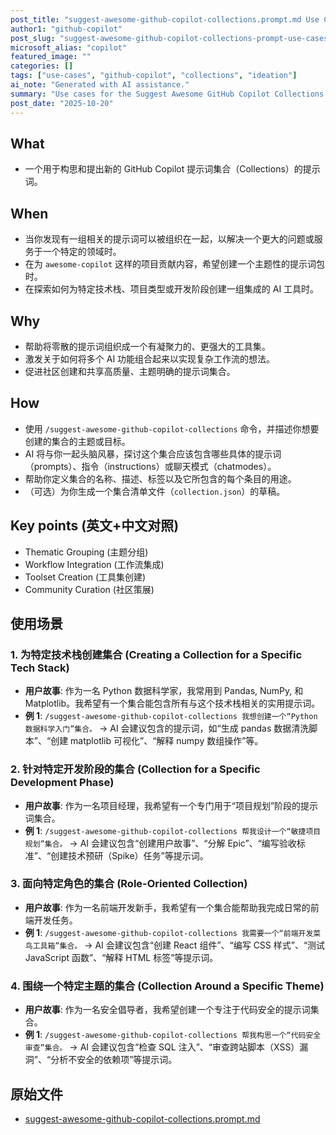 ```yaml
---
post_title: "suggest-awesome-github-copilot-collections.prompt.md Use Cases"
author1: "github-copilot"
post_slug: "suggest-awesome-github-copilot-collections-prompt-use-cases"
microsoft_alias: "copilot"
featured_image: ""
categories: []
tags: ["use-cases", "github-copilot", "collections", "ideation"]
ai_note: "Generated with AI assistance."
summary: "Use cases for the Suggest Awesome GitHub Copilot Collections prompt."
post_date: "2025-10-20"
---
```


<!-- markdownlint-disable MD041 -->

## What

- 一个用于构思和提出新的 GitHub Copilot 提示词集合（Collections）的提示词。

## When

- 当你发现有一组相关的提示词可以被组织在一起，以解决一个更大的问题或服务于一个特定的领域时。
- 在为 `awesome-copilot` 这样的项目贡献内容，希望创建一个主题性的提示词包时。
- 在探索如何为特定技术栈、项目类型或开发阶段创建一组集成的 AI 工具时。

## Why

- 帮助将零散的提示词组织成一个有凝聚力的、更强大的工具集。
- 激发关于如何将多个 AI 功能组合起来以实现复杂工作流的想法。
- 促进社区创建和共享高质量、主题明确的提示词集合。

## How

- 使用 `/suggest-awesome-github-copilot-collections` 命令，并描述你想要创建的集合的主题或目标。
- AI 将与你一起头脑风暴，探讨这个集合应该包含哪些具体的提示词（prompts）、指令（instructions）或聊天模式（chatmodes）。
- 帮助你定义集合的名称、描述、标签以及它所包含的每个条目的用途。
- （可选）为你生成一个集合清单文件（`collection.json`）的草稿。

## Key points (英文+中文对照)

- Thematic Grouping (主题分组)
- Workflow Integration (工作流集成)
- Toolset Creation (工具集创建)
- Community Curation (社区策展)

## 使用场景

### 1. 为特定技术栈创建集合 (Creating a Collection for a Specific Tech Stack)

- **用户故事**: 作为一名 Python 数据科学家，我常用到 Pandas, NumPy, 和 Matplotlib。我希望有一个集合能包含所有与这个技术栈相关的实用提示词。
- **例 1**: `/suggest-awesome-github-copilot-collections 我想创建一个“Python 数据科学入门”集合。` -> AI 会建议包含的提示词，如“生成 pandas 数据清洗脚本”、“创建 matplotlib 可视化”、“解释 numpy 数组操作”等。

### 2. 针对特定开发阶段的集合 (Collection for a Specific Development Phase)

- **用户故事**: 作为一名项目经理，我希望有一个专门用于“项目规划”阶段的提示词集合。
- **例 1**: `/suggest-awesome-github-copilot-collections 帮我设计一个“敏捷项目规划”集合。` -> AI 会建议包含“创建用户故事”、“分解 Epic”、“编写验收标准”、“创建技术预研（Spike）任务”等提示词。

### 3. 面向特定角色的集合 (Role-Oriented Collection)

- **用户故事**: 作为一名前端开发新手，我希望有一个集合能帮助我完成日常的前端开发任务。
- **例 1**: `/suggest-awesome-github-copilot-collections 我需要一个“前端开发菜鸟工具箱”集合。` -> AI 会建议包含“创建 React 组件”、“编写 CSS 样式”、“测试 JavaScript 函数”、“解释 HTML 标签”等提示词。

### 4. 围绕一个特定主题的集合 (Collection Around a Specific Theme)

- **用户故事**: 作为一名安全倡导者，我希望创建一个专注于代码安全的提示词集合。
- **例 1**: `/suggest-awesome-github-copilot-collections 帮我构思一个“代码安全审查”集合。` -> AI 会建议包含“检查 SQL 注入”、“审查跨站脚本（XSS）漏洞”、“分析不安全的依赖项”等提示词。

## 原始文件

- [suggest-awesome-github-copilot-collections.prompt.md](../../prompts/suggest-awesome-github-copilot-collections.prompt.md)

